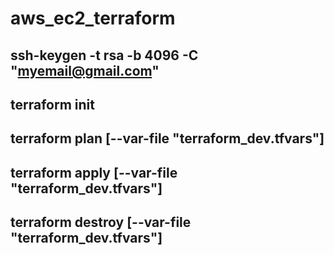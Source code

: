 # aws_ec2_terraform
## ssh-keygen -t rsa -b 4096 -C "myemail@gmail.com"
## terraform init
## terraform plan [--var-file "terraform_dev.tfvars"]
## terraform apply [--var-file "terraform_dev.tfvars"]
## terraform destroy [--var-file "terraform_dev.tfvars"]